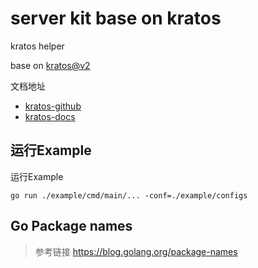 # server kit base on kratos

kratos helper

base on [kratos@v2](https://github.com/go-kratos/kratos)

文档地址

- [kratos-github](https://github.com/go-kratos/kratos)
- [kratos-docs](https://go-kratos.dev/docs/)

## 运行Example

运行Example

```shell
go run ./example/cmd/main/... -conf=./example/configs
```

## Go Package names

> 参考链接 https://blog.golang.org/package-names

